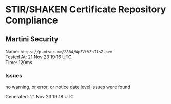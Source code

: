 # STIR/SHAKEN Certificate Repository Compliance

## Martini Security

Name: `https://p.mtsec.me/2884/WpZVtVZnJlsZ.pem`\
Tested At: 21 Nov 23 19:16 UTC\
Time: 120ms

### Issues

no warning, or error, or notice date level issues were found

Generated: 21 Nov 23 19:18 UTC